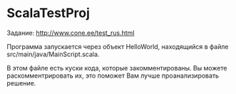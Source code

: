 # ScalaTestProj

Задание: http://www.cone.ee/test_rus.html

Программа запускается через объект HelloWorld, находящийся в файле src/main/java/MainScript.scala.

В этом файле есть куски кода, которые закомментированы. Вы можете раскомментрировать их, это поможет Вам лучше проанализировать решение.

